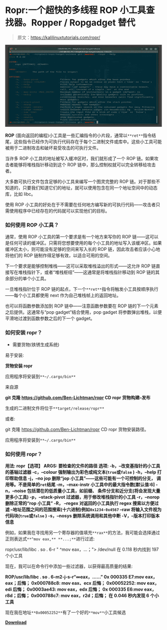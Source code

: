 # Ropr:一个超快的多线程 ROP 小工具查找器。Ropper / Ropgadget 替代

> 原文：<https://kalilinuxtutorials.com/ropr/>

[![](img/4ff6a641ed6dfb433fd55c5504bf9dbc.png)](https://blogger.googleusercontent.com/img/b/R29vZ2xl/AVvXsEixqht2It53QMgqCTSJ_EqwchA6y9EuCOi6R48lASdCowIFy-i6kZgPBBDnfZCiASR7dXeC76xRsnGTTcjfCqSu7IEon1hyAfBkk_fhnIZYwy-c3lHoRKKkZsA5Fl9jy3eAiAr1AikZOLdGSsDlU4jy_p6Xc8yqDzEuHAa0c_qLH-CnishZpKNjnw6y/s728/ropr-a-blazing-fast-multithreaded-rop-gadget-finder-ropper-ropgadget-alternative%20(1).png)

**ROP** (面向返回的编程)小工具是一些汇编指令的小片段，通常以`**ret**`指令结尾，这些指令已经作为可执行代码存在于每个二进制文件或库中。这些小工具可能被用于二进制攻击和破坏易受攻击的可执行文件。

当许多 ROP 小工具的地址被写入缓冲区时，我们就形成了一个 ROP 链。如果攻击者能够将堆栈指针移动到这个 ROP 链中，那么控制权就可以完全转移给攻击者。

大多数可执行文件包含足够的小工具来编写一个图灵完整的 ROP 链。对于那些不知道的，只要我们知道它们的地址，就可以使用包含在同一个地址空间中的动态库，比如 libc。

使用 ROP 小工具的好处在于不需要在任何地方编写新的可执行代码——攻击者只需使用程序中已经存在的代码就可以实现他们的目标。

### 如何使用 ROP 小工具？

通常，使用 ROP 小工具的第一个要求是有一个地方来写你的 ROP 链——这可以是任何可读的缓冲区。只需将您想要使用的每个小工具的地址写入该缓冲区。如果缓冲区太小，则可能没有足够的空间来写入长的 ROP 链，因此攻击者应该小心地将他们的 ROP 链制作得足够有效，以适合可用的空间。

下一个要求是能够控制堆栈——这可以采取堆栈溢出的形式——这允许 ROP 链直接写在堆栈指针下，或者“堆栈枢纽”——这通常是将堆栈指针移动到 ROP 链的其余部分的单个小工具。

一旦堆栈指针位于 ROP 链的起点，下一个`**ret**`指令将触发小工具按顺序执行——每个小工具都使用 next 作为自己堆栈帧上的返回地址。

也可以将函数参数添加到 ROP 链中——注意函数参数要在 ROP 链的下一个元素之后提供。这通常与“pop gadget”结合使用，pop gadget 将参数弹出堆栈，以便平滑地过渡到函数参数之后的下一个 gadget。

### 如何安装 ropr？

*   需要货物(铁锈生成系统)

易于安装:

**货物安装 ropr**

应用程序将安装到`**~/.cargo/bin**`

来自源

**git 克隆 https://github.com/Ben-Lichtman/ropr
CD ropr
货物构建–发布**

生成的二进制文件将位于`**target/release/ropr**`

或者:

git 克隆 https://github.com/Ben-Lichtman/ropr
CD ropr
货物安装路径。

应用程序将安装到`**~/.cargo/bin**`

### 如何使用 ropr？

**用法:
ropr【选项】
ARGS:
要检查的文件的路径
选项:
-b，–改变基指针的小工具的基轴过滤器
-c，–colour 强制输出为彩色或纯文本(`true`或`false` )
-h，–help 打印帮助信息
-j，–no jop 删除“jop 小工具”——这些可能有一个可控制的分支，
调用等。不是简单的`ret`结尾
-m，–max-instr 小工具中的最大指令数[默认值:6]
-n，–noise 包括潜在的低质量小工具，如前缀、
条件分支和近分支(将会发现大量
更多小工具)
-p，–stack-pivot 过滤器，用于修改堆栈指针的小工具
-r，–norop 删除正常的“rop 小工具”
-R， –regex 对返回的小工具执行 regex 搜索以方便过滤
–地址范围之间的范围搜索(十六进制)例如`0x1234-0x4567`
–raw 将输入文件视为代码块(`true`或`false` )
-s，–nosys 删除系统调用和其他中断
-V，–版本打印版本信息**

例如，如果我在寻找用另一个寄存器的值填充`**rax**`的方法，我可能会选择通过正则表达式`**^mov eax,** **...;**`进行过滤:

ropr/usr/lib/libc . so . 6-r " ^mov eax，…；"> /dev/null
在 0.118 秒内找到 197 个小工具

现在，我可以在命令行中添加一些过滤器，以获得最高质量的结果:

**ROP/usr/lib/libc . so . 6-m2-j-s-r“∞eax，……”
0x 000335 E7:mov eax，eax；后悔；
0x000788c8: mov eax、ecx 后悔；
0x00052252: mov eax，edi 后悔；
0x0003ae43: mov eax，edx 后悔；
0x 000335 E6:mov eax，r8d；后悔；
0x000788c7: mov eax，r2d；后悔；
在 0.046 秒内发现 6 个小工具**

现在我在地址`**0x00052252**`有了一个好的`**mov**`小工具候选

[**Download**](https://github.com/Ben-Lichtman/ropr)